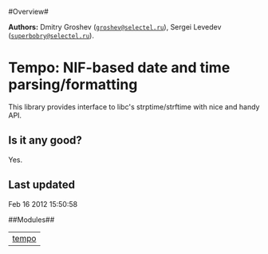 

#Overview#


__Authors:__ Dmitry Groshev ([`groshev@selectel.ru`](mailto:groshev@selectel.ru)), Sergei Levedev ([`superbobry@selectel.ru`](mailto:superbobry@selectel.ru)).


Tempo: NIF-based date and time parsing/formatting
=================================================
This library provides interface to libc's strptime/strftime with nice and
handy API.




Is it any good?
---------------
Yes.


Last updated
------------
Feb 16 2012 15:50:58


##Modules##


<table width="100%" border="0" summary="list of modules">
<tr><td><a href="http://scm.selectel.org/tempo/blob/master/doc/tempo.md" class="module">tempo</a></td></tr></table>
